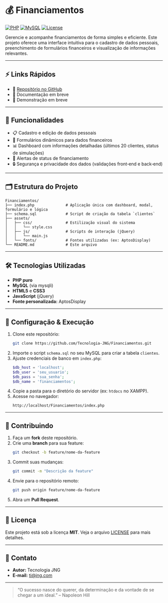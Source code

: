 # 💰 Financiamentos

[![PHP](https://img.shields.io/badge/PHP-7.4%2B-blue.svg)](https://www.php.net/)
[![MySQL](https://img.shields.io/badge/MySQL-5.7%2B-orange.svg)](https://www.mysql.com/)
[![License](https://img.shields.io/badge/license-MIT-green.svg)](LICENSE)

Gerencie e acompanhe financiamentos de forma simples e eficiente. Este projeto oferece uma interface intuitiva para o cadastro de dados pessoais, preenchimento de formulários financeiros e visualização de informações relevantes.

---

## ⚡ Links Rápidos

- 📂 [Repositório no GitHub](https://github.com/Tecnologia-JNG/Financiamentos)
- 🧾 Documentação em breve
- 🧪 Demonstração em breve

---

## 🧩 Funcionalidades

- 📋 Cadastro e edição de dados pessoais  
- 📝 Formulários dinâmicos para dados financeiros  
- 📊 Dashboard com informações detalhadas (últimos 20 clientes, status de simulações)  
- 🔔 Alertas de status de financiamento  
- 🔒 Segurança e privacidade dos dados (validações front‑end e back‑end)  

---

## 🗂️ Estrutura do Projeto

```
Financiamentos/
├── index.php              # Aplicação única com dashboard, modal, formulário e lógica
├── schema.sql             # Script de criação da tabela `clientes`
├── assets/
│   ├── css/               # Estilização visual do sistema
│   │   └── style.css
│   ├── js/                # Scripts de interação (jQuery)
│   │   └── main.js
│   └── fonts/             # Fontes utilizadas (ex: AptosDisplay)
└── README.md              # Este arquivo
```

---

## 🛠️ Tecnologias Utilizadas

- **PHP puro**  
- **MySQL** (via mysqli)  
- **HTML5** e **CSS3**  
- **JavaScript** (jQuery)  
- **Fonte personalizada:** AptosDisplay  

---

## 🔧 Configuração & Execução

1. Clone este repositório:
   ```bash
   git clone https://github.com/Tecnologia-JNG/Financiamentos.git
   ```
2. Importe o script `schema.sql` no seu MySQL para criar a tabela `clientes`.
3. Ajuste credenciais de banco em `index.php`:
   ```php
   $db_host = 'localhost';
   $db_user = 'seu_usuario';
   $db_pass = 'sua_senha';
   $db_name = 'financiamentos';
   ```
4. Copie a pasta para o diretório do servidor (ex: `htdocs` no XAMPP).
5. Acesse no navegador:
   ```
   http://localhost/Financiamentos/index.php
   ```

---

## 🤝 Contribuindo

1. Faça um **fork** deste repositório.  
2. Crie uma **branch** para sua feature:
   ```bash
   git checkout -b feature/nome-da-feature
   ```
3. Commit suas mudanças:
   ```bash
   git commit -m "Descrição da feature"
   ```
4. Envie para o repositório remoto:
   ```bash
   git push origin feature/nome-da-feature
   ```
5. Abra um **Pull Request**.

---

## 📄 Licença

Este projeto está sob a licença **MIT**. Veja o arquivo [LICENSE](LICENSE) para mais detalhes.

---

## 📣 Contato

- **Autor:** Tecnologia JNG  
- **E-mail:** ti@jng.com  

---

> “O sucesso nasce do querer, da determinação e da vontade de se chegar a um ideal.” – Napoleon Hill

